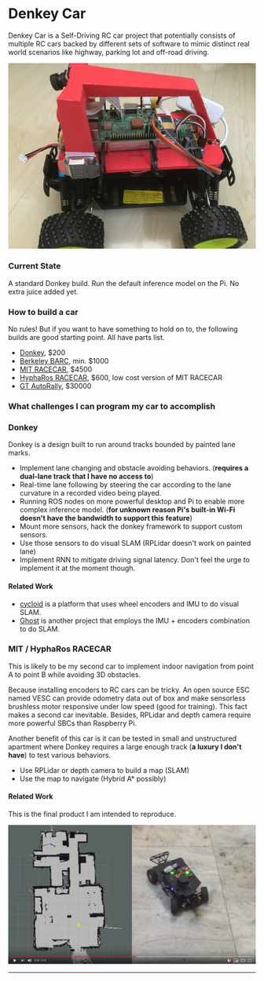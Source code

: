 [image1]: ./img/donkey.jpg "Donkey"
[image2]: ./img/hybridastar.png "RACECAR"

# Denkey Car

Denkey Car is a Self-Driving RC car project that potentially consists of multiple RC cars backed by different sets of software to mimic distinct real world scenarios like highway, parking lot and off-road driving.

![alt text][image1]

### Current State

A standard Donkey build. Run the default inference model on the Pi. No extra juice added yet.

### How to build a car

No rules! But if you want to have something to hold on to, the following builds are good starting point. All have parts list.

* [Donkey][0], $200
* [Berkeley BARC][1], min. $1000
* [MIT RACECAR][2], $4500
* [HyphaRos RACECAR][3], $600, low cost version of MIT RACECAR
* [GT AutoRally][4], $30000

### What challenges I can program my car to accomplish

### Donkey

Donkey is a design built to run around tracks bounded by painted lane marks.

* Implement lane changing and obstacle avoiding behaviors. (**requires a dual-lane track that I have no access to**)
* Real-time lane following by steering the car according to the lane curvature in a recorded video being played.
* Running ROS nodes on more powerful desktop and Pi to enable more complex inference model. (**for unknown reason Pi's built-in Wi-Fi doesn't have the bandwidth to support this feature**)
* Mount more sensors, hack the donkey framework to support custom sensors.
* Use those sensors to do visual SLAM (RPLidar doesn't work on painted lane)
* Implement RNN to mitigate driving signal latency. Don't feel the urge to implement it at the moment though.

#### Related Work

* [cycloid][5] is a platform that uses wheel encoders and IMU to do visual SLAM.
* [Ghost][6] is another project that employs the IMU + encoders combination to do SLAM.

### MIT / HyphaRos RACECAR

This is likely to be my second car to implement indoor navigation from point A to point B while avoiding 3D obstacles.

Because installing encoders to RC cars can be tricky. An open source ESC named VESC can provide odometry data out of box and make sensorless brushless motor responsive under low speed (good for training). This fact makes a second car inevitable. Besides, RPLidar and depth camera require more powerful SBCs than Raspberry Pi.

Another benefit of this car is it can be tested in small and unstructured apartment where Donkey requires a large enough track (**a luxury I don't have**) to test various behaviors.

* Use RPLidar or depth camera to build a map (SLAM)
* Use the map to navigate (Hybrid A* possibly)

#### Related Work

This is the final product I am intended to reproduce.

[![alt text][image2]][7]

---
[0]: http://www.donkeycar.com/
[1]: http://www.barc-project.com/
[2]: https://mit-racecar.github.io/
[3]: https://github.com/Hypha-ROS/hypharos_racecar
[4]: https://autorally.github.io/
[5]: https://github.com/a1k0n/cycloid
[6]: https://www.stevendaniluk.com/ghost/
[7]: https://www.youtube.com/watch?v=h8Mnkqyv338
